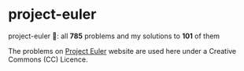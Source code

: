 # project-euler
project-euler 🔢: all **785** problems and my solutions to **101** of them

The problems on [Project Euler](https://projecteuler.net/) website are used here under a Creative Commons (CC) Licence.
